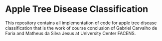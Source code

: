 # Apple Tree Disease Classification
This repository contains all implementation of code for apple tree disease classification that is the work of course conclusion of Gabriel Carvalho de Faria and Matheus da Silva Jesus at University Center FACENS.
